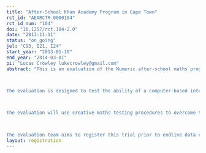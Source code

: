```yaml
---
title: "After-School Khan Academy Program in Cape Town"
rct_id: "AEARCTR-0000104"
rct_id_num: "104"
doi: "10.1257/rct.104-2.0"
date: "2013-11-11"
status: "on_going"
jel: "C93, I21, I24"
start_year: "2013-01-19"
end_year: "2014-03-01"
pi: "Lucas Crowley lukecrowley@gmail.com"
abstract: "This is an evaluation of the Numeric after-school maths program for Grade 8 students from low-income areas around Cape Town, South Africa.  The program, which takes place in school computer labs, uses the free online learning platform called Khan Academy.  Globally, Khan Academy is a high-profile education tool, having delivered over 260 million video lessons as of August 2013.  Numeric’s added value is the creation of an offline video browser which allows the organization to stream high quality video in a low (or no) bandwidth environment.
 
The evaluation is designed to test the ability of a computer-based intervention that uses large amounts of refined content (in the form of video lessons) and data-driven feedback to improve students’ maths performance.  The evaluation takes place in a country that performs at or near the bottom of 8th grade math performance in the Trends in International Mathematics and Science Study (TIMSS) despite a relatively high level of public sector expenditure on education.  If successful, the intention is for Numeric to increase the scale of its after-school programs.

The evaluation will use creative maths testing procedures to overcome the oft-cited problem in education research of low-stakes assessment tests actually measuring motivation rather than ability.  The evaluation will also seek to identify the channels through which the program improves maths performance, thereby equipping education policymakers with valuable information on how to structure similar interventions.  Finally, the evaluation will measure impacts on non-math outcomes, including a measure of nonverbal cognitive ability and computer literacy.
 
The evaluation team aims to register this trial prior to endline data collection, cleaning, and analysis."
layout: registration
---
```


